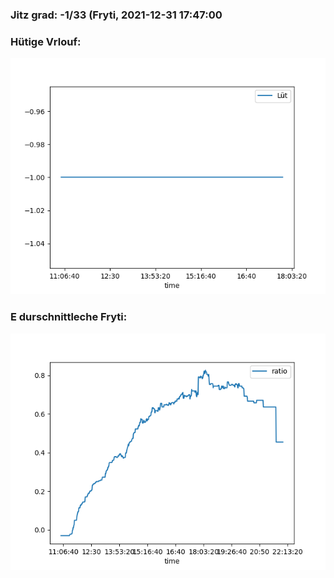 ### Jitz grad: -1/33 (Fryti, 2021-12-31 17:47:00

### Hütige Vrlouf:
![Graph](Today.png)

### E durschnittleche Fryti:
![Graph](Fryti.png)